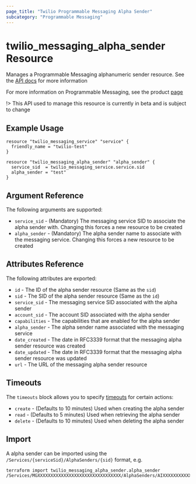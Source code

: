 ```yaml
---
page_title: "Twilio Programmable Messaging Alpha Sender"
subcategory: "Programmable Messaging"
---
```


# twilio_messaging_alpha_sender Resource

Manages a Programmable Messaging alphanumeric sender resource. See the [API docs](https://www.twilio.com/docs/sms/services/api/alphasender-resource) for more information

For more information on Programmable Messaging, see the product [page](https://www.twilio.com/messaging)

!> This API used to manage this resource is currently in beta and is subject to change

## Example Usage

```hcl
resource "twilio_messaging_service" "service" {
  friendly_name = "twilio-test"
}

resource "twilio_messaging_alpha_sender" "alpha_sender" {
  service_sid  = twilio_messaging_service.service.sid
  alpha_sender = "test"
}
```

## Argument Reference

The following arguments are supported:

- `service_sid` - (Mandatory) The messaging service SID to associate the alpha sender with. Changing this forces a new resource to be created
- `alpha_sender` - (Mandatory) The alpha sender name to associate with the messaging service. Changing this forces a new resource to be created

## Attributes Reference

The following attributes are exported:

- `id` - The ID of the alpha sender resource (Same as the `sid`)
- `sid` - The SID of the alpha sender resource (Same as the `id`)
- `service_sid` - The messaging service SID associated with the alpha sender
- `account_sid` - The account SID associated with the alpha sender
- `capabilities` - The capabilities that are enabled for the alpha sender
- `alpha_sender` - The alpha sender name associated with the messaging service
- `date_created` - The date in RFC3339 format that the messaging alpha sender resource was created
- `date_updated` - The date in RFC3339 format that the messaging alpha sender resource was updated
- `url` - The URL of the messaging alpha sender resource

## Timeouts

The `timeouts` block allows you to specify [timeouts](https://www.terraform.io/docs/configuration/resources.html#timeouts) for certain actions:

- `create` - (Defaults to 10 minutes) Used when creating the alpha sender
- `read` - (Defaults to 5 minutes) Used when retrieving the alpha sender
- `delete` - (Defaults to 10 minutes) Used when deleting the alpha sender

## Import

A alpha sender can be imported using the `/Services/{serviceSid}/AlphaSenders/{sid}` format, e.g.

```shell
terraform import twilio_messaging_alpha_sender.alpha_sender /Services/MGXXXXXXXXXXXXXXXXXXXXXXXXXXXXXXXX/AlphaSenders/AIXXXXXXXXXXXXXXXXXXXXXXXXXXXXXXXX
```
